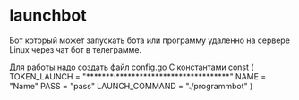 # launchbot
Бот который может запускать бота или программу удаленно на сервере Linux через чат бот в телеграмме.

Для работы надо создать файл config.go
C константами
const (
 TOKEN_LAUNCH = "*******:*****************************"
 NAME = "Name"
 PASS = "pass"
 LAUNCH_COMMAND = "./programmbot"
)
